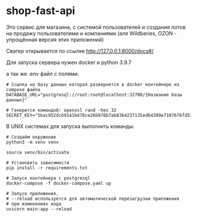# shop-fast-api

Это сервис для магазина, с системой пользователей и создания лотов на продажу пользователями и компаниями (аля Wildberies, OZON - упрощённая версия этих приложений)

Свагер открывается по ссылке http://127.0.0.1:8000/docs#/


Для запуска сервера нужен docker и python 3.9.7

а так же .env файл с полями:
```
# Ссылка на базу данных которая развернется в docker контейнере из compose файла
DATABASE_URL="postgresql://root:root@localhost:32700/{Название базы данных}"

# Генерится командой: openssl rand -hex 32
SECRET_KEY="5bac952dcb9141b478ce26b978b7ab8364237135ed64399e7107676fd53e49f8"
```
В UNIX системах для запуска выполнить команды:
```
# Создаём окружение 
python3 -m venv venv

source venv/bin/activate

# Установить зависимости
pip install -r requirements.txt

# Запуск контейнера с postgresql
docker-compose -f docker-compose.yaml up

# Запуск приложения,
# --reload используется для автоматической перезагрузки приложения
# при изменениях кода
uvicorn main:app --reload
```

